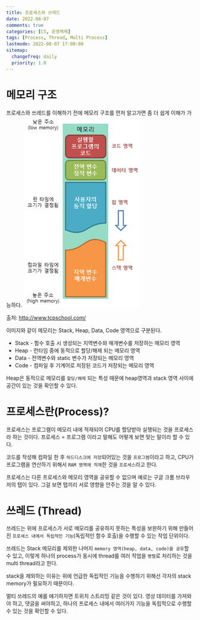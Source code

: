 ```yaml
---
title: 프로세스와 쓰레드
date: 2022-08-07
comments: true
categories: [CS, 운영체제]
tags: [Process, Thread, Multi Process]
lastmode: 2022-08-07 17:00:00
sitemap:
  changefreq: daily
  priority: 1.0
---
```


# 메모리 구조

프로세스와 쓰레드를 이해하기 전에 메모리 구조를 먼저 알고가면 좀 더 쉽게 이해가 가능하다.
![메모리구조](/assets/img/post/memory.png)

출처: http://www.tcpschool.com/

이미지와 같이 메모리는 Stack, Heap, Data, Code 영역으로 구분된다.

- Stack - 함수 호출 시 생성되는 지역변수와 매개변수를 저장하는 메모리 영역
- Heap - 런타임 중에 동적으로 할당/해제 되는 메모리 영역
- Data - 전역변수와 static 변수가 저장되는 메모리 영역
- Code - 컴파일 후 기계어로 저장된 코드가 저장되는 메모리 영역

Heap은 동적으로 메모리를 `할당/해제` 되는 특성 때문에 heap영역과 stack 영역 사이에 공간이 있는 것을 확인할 수 있다.

# 프로세스란(Process)?

프로세스는 프로그램이 메모리 내에 적재되어 CPU를 할당받아 실행되는 것을 프로세스라 하는 것이다.
프로세스 = 프로그램 이라고 말해도 어떻게 보면 맞는 말이라 할 수 있다.

코드를 작성해 컴파일 한 후 `하드디스크에 저장`되어있는 것을 `프로그램`이라고 하고,
CPU가 프로그램을 연산하기 위해서 `RAM 영역에 적재`한 것을 `프로세스`라고 한다.

프로세스는 다른 프로세스와 메모리 영역을 공유할 수 없으며 예로는 구글 크롬 브라우저의 탭이 있다.
그걸 보면 탭끼리 서로 영향을 안주는 것을 알 수 있다.

# 쓰레드 (Thread)

쓰레드는 위에 프로세스가 서로 메모리를 공유하지 못하는 특성을 보완하기 위해 만들어진 `프로세스 내에서 독립적인 기능`(독립적인 함수 호출)을 수행할 수 있는 작업 단위이다.

쓰레드는 Stack 메모리를 제외한 나머지 `memory 영역(heap, data, code)을 공유`할 수 있고, 이렇게 하나의 process가 동시에 thread를 여러 작업을 `병렬`로 처리하는 것을 multi thread라고 한다.

stack을 제외하는 이유는 위에 언급한 독립적인 기능을 수행하기 위해선 각자의 stack memory가 필요하기 때문이다.

멀티 쓰레드의 예를 얘기하자면 트위치 스트리밍 같은 것이 있다.
영상 데이터를 가져와야 하고, 댓글을 써야하고, 하나의 프로세스 내에서 여러가지 기능을 독립적으로 수행할 수 있는 것을 확인할 수 있다.
